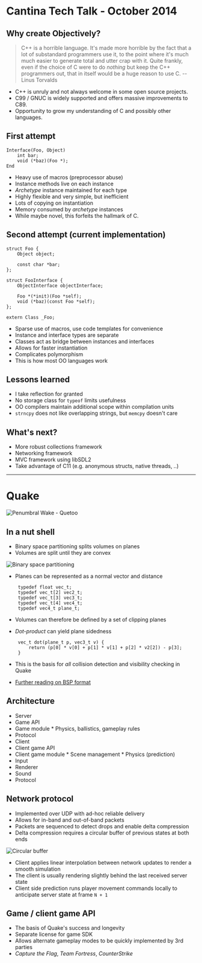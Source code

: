 Cantina Tech Talk - October 2014
===

Why create Objectively?
---

> C++ is a horrible language. It's made more horrible by the fact that a lot 
> of substandard programmers use it, to the point where it's much much 
> easier to generate total and utter crap with it. Quite frankly, even if 
> the choice of C were to do *nothing* but keep the C++ programmers out, 
> that in itself would be a huge reason to use C. -- Linus Torvalds

 * C++ is unruly and not always welcome in some open source projects.  
 * C99 / GNUC is widely supported and offers massive improvements to C89.
 * Opportunity to grow my understanding of C and possibly other languages.

First attempt
---

    Interface(Foo, Object)
        int bar;
        void (*baz)(Foo *);
    End
    
 * Heavy use of macros (preprocessor abuse)
 * Instance methods live on each instance
 * _Archetype_ instance maintained for each type
  * Highly flexible and very simple, but inefficient
  * Lots of copying on instantiation
  * Memory consumed by _archetype_ instances
 * While maybe novel, this forfeits the hallmark of C.

Second attempt (current implementation)
---

    struct Foo {
        Object object;
        
        const char *bar;
    };

    struct FooInterface {
        ObjectInterface objectInterface;
        
        Foo *(*init)(Foo *self);
        void (*baz)(const Foo *self);
    };

    extern Class _Foo;
    
 * Sparse use of macros, use code templates for convenience
 * Instance and interface types are separate
 * Classes act as bridge between instances and interfaces
  * Allows for faster instantiation
  * Complicates polymorphism
 * This is how most OO languages work

Lessons learned
---
 * I take reflection for granted
  * No storage class for `typeof` limits usefulness
 * OO compilers maintain additional scope within compilation units
 * `strncpy` does not like overlapping strings, but `memcpy` doesn't care
 
What's next?
---
 * More robust collections framework
 * Networking framework
 * MVC framework using libSDL2
 * Take advantage of C11 (e.g. anonymous structs, native threads, ..)
 
***

Quake
===
![Penumbral Wake - Quetoo](https://fbcdn-sphotos-f-a.akamaihd.net/hphotos-ak-xpf1/t31.0-8/861008_617224188323107_1551552667_o.jpg)

In a nut shell
---
 * Binary space partitioning splits volumes on planes
 * Volumes are split until they are convex
 
 ![Binary space partitioning](http://upload.wikimedia.org/wikipedia/commons/8/81/Binary_space_partition.png)
 
 * Planes can be represented as a normal vector and distance

        typedef float vec_t;
        typedef vec_t[2] vec2_t;
        typedef vec_t[3] vec3_t;
        typedef vec_t[4] vec4_t;
        typedef vec4_t plane_t;

 * Volumes can therefore be defined by a set of clipping planes
 * _Dot-product_ can yield plane sidedness

        vec_t dot(plane_t p, vec3_t v) {
    	    return (p[0] * v[0] + p[1] * v[1] + p[2] * v2[2]) - p[3];
        }

 * This is the basis for *all* collision detection and visibility checking in Quake
 * [Further reading on BSP format](https://developer.valvesoftware.com/wiki/Source_BSP_File_Format)

Architecture
---
 * Server
  * Game API
   * Game module
    * Physics, ballistics, gameplay rules
  * Protocol
 * Client
  * Client game API
   * Client game module
    * Scene management
    * Physics (prediction)
  * Input
  * Renderer
  * Sound
  * Protocol
  
Network protocol
---
 * Implemented over UDP with ad-hoc reliable delivery
  * Allows for in-band and out-of-band packets
 * Packets are sequenced to detect drops and enable delta compression
 * Delta compression requires a circular buffer of previous states at both ends
 
![Circular buffer](http://www.mathcs.emory.edu/~cheung/Courses/171/Syllabus/8-List/FIGS/queue08b.gif)
 
 * Client applies linear interpolation between network updates to render a smooth simulation
  * The client is usually rendering slightly behind the last received server state
 * Client side prediction runs player movement commands locally to anticipate server state at frame `N + 1`

Game / client game API
---
 * The basis of Quake's success and longevity
 * Separate license for game SDK
 * Allows alternate gameplay modes to be quickly implemented by 3rd parties
 * _Capture the Flag_, _Team Fortress_, _CounterStrike_